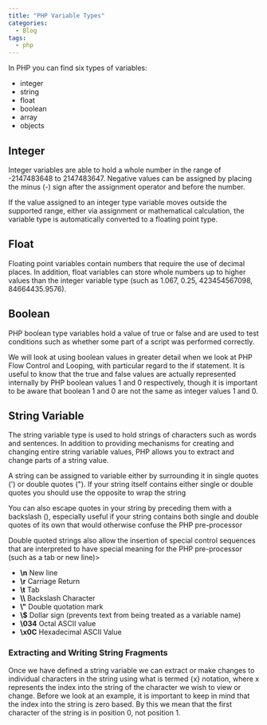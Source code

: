 ```yaml
---
title: "PHP Variable Types"
categories:
  - Blog
tags:
  - php
---
```

In PHP you can find six types of variables:
<ul>
<li>integer</li>
<li>string</li>
<li>float</li>
<li>boolean</li>
<li>array</li>
<li>objects </li>
</ul>

<h2>Integer</h2>

Integer variables are able to hold a whole number in the range of -2147483648 to 2147483647. Negative values can be assigned by placing the minus (-) sign after the assignment operator and before the number. 

If the value assigned to an integer type variable moves outside the supported range, either via assignment or mathematical calculation, the variable type is automatically converted to a floating point type. 

<h2>Float</h2>

Floating point variables contain numbers that require the use of decimal places. In addition, float variables can store whole numbers up to higher values than the integer variable type (such as 1.067, 0.25, 423454567098, 84664435.9576). 

<h2>Boolean</h2>

PHP boolean type variables hold a value of true or false and are used to test conditions such as whether some part of a script was performed correctly.

We will look at using boolean values in greater detail when we look at PHP Flow Control and Looping, with particular regard to the if statement. It is useful to know that the true and false values are actually represented internally by PHP boolean values 1 and 0 respectively, though it is important to be aware that boolean 1 and 0 are not the same as integer values 1 and 0. 

<h2>String Variable</h2>

The string variable type is used to hold strings of characters such as words and sentences. In addition to providing mechanisms for creating and changing entire string variable values, PHP allows you to extract and change parts of a string value.

A string can be assigned to variable either by surrounding it in single quotes (') or double quotes ("). If your string itself contains either single or double quotes you should use the opposite to wrap the string

You can also escape quotes in your string by preceding them with a backslash (\), especially useful if your string contains both single and double quotes of its own that would otherwise confuse the PHP pre-processor

Double quoted strings also allow the insertion of special control sequences that are interpreted to have special meaning for the PHP pre-processor (such as a tab or new line)>

<ul>
<li><b>\n</b>	New line</li>
<li><b>\r</b>	Carriage Return</li>
<li><b>\t</b>	Tab</li>
<li><b>\\</b>	Backslash Character</li>
<li><b>\"</b>	Double quotation mark</li>
<li><b>\$</b>	Dollar sign (prevents text from being treated as a variable name)</li>
<li><b>\034</b>	Octal ASCII value</li>
<li><b>\x0C</b>	Hexadecimal ASCII Value</li>
</ul>

<h3>Extracting and Writing String Fragments</h3>

Once we have defined a string variable we can extract or make changes to individual characters in the string using what is termed {x} notation, where x represents the index into the string of the character we wish to view or change. Before we look at an example, it is important to keep in mind that the index into the string is zero based. By this we mean that the first character of the string is in position 0, not position 1.